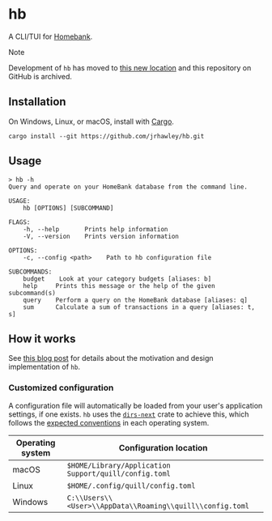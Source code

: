 # hb

A CLI/TUI for [Homebank](http://homebank.free.fr/).

> [!Note]
> Development of `hb` has moved to [this new location](https://gitlab.com/jrhawley/hb/) and this repository on GitHub is archived.

## Installation

On Windows, Linux, or macOS, install with [Cargo](https://doc.rust-lang.org/cargo/).

```shell
cargo install --git https://github.com/jrhawley/hb.git
```

## Usage

```shell
> hb -h
Query and operate on your HomeBank database from the command line.

USAGE:
    hb [OPTIONS] [SUBCOMMAND]

FLAGS:
    -h, --help       Prints help information
    -V, --version    Prints version information

OPTIONS:
    -c, --config <path>    Path to hb configuration file

SUBCOMMANDS:
    budget    Look at your category budgets [aliases: b]
    help     Prints this message or the help of the given subcommand(s)
    query    Perform a query on the HomeBank database [aliases: q]    
    sum      Calculate a sum of transactions in a query [aliases: t, s]
```

## How it works

See [this blog post](https://jrhawley.ca/2022/04/14/homebank-cli) for details about the motivation and design implementation of `hb`.

### Customized configuration

A configuration file will automatically be loaded from your user's application settings, if one exists.
`hb` uses the [`dirs-next`](https://docs.rs/dirs-next/) crate to achieve this, which follows the [expected conventions](https://docs.rs/dirs-next/latest/dirs_next/fn.config_dir.html) in each operating system.

| Operating system | Configuration location                                    |
| ---------------- | --------------------------------------------------------- |
| macOS            | `$HOME/Library/Application Support/quill/config.toml`     |
| Linux            | `$HOME/.config/quill/config.toml`                         |
| Windows          | `C:\\Users\\<User>\\AppData\\Roaming\\quill\\config.toml` |

